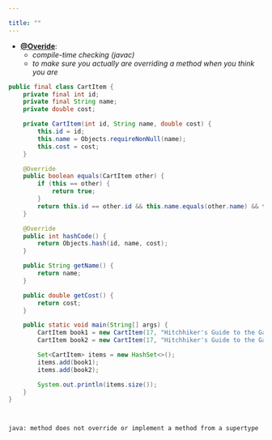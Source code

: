 ```yaml
---

title: "" 
---
```


- **[@Overide](https://github.com/openjdk-mirror/jdk7u-jdk/blob/master/src/share/classes/java/lang/Override.java)**: 
  - *compile-time checking (javac)* 
  - *to make sure you actually are overriding a method when you think you are*

```Java
public final class CartItem {
    private final int id;
    private final String name;
    private double cost;

    private CartItem(int id, String name, double cost) {
        this.id = id;
        this.name = Objects.requireNonNull(name);
        this.cost = cost;
    }

    @Override
    public boolean equals(CartItem other) {
        if (this == other) {
            return true;
        }
        return this.id == other.id && this.name.equals(other.name) && this.cost == other.cost;
    }

    @Override
    public int hashCode() {
        return Objects.hash(id, name, cost);
    }

    public String getName() {
        return name;
    }

    public double getCost() {
        return cost;
    }

    public static void main(String[] args) {
        CartItem book1 = new CartItem(17, "Hitchhiker's Guide to the Galaxy", 7.14);
        CartItem book2 = new CartItem(17, "Hitchhiker's Guide to the Galaxy", 7.14);

        Set<CartItem> items = new HashSet<>();
        items.add(book1);
        items.add(book2);

        System.out.println(items.size());
    }
}




```
```
java: method does not override or implement a method from a supertype
```
